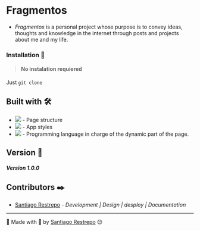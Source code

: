 # Fragmentos

* *Fragmentos* is a personal project whose purpose is to convey ideas, thoughts and knowledge in the internet through posts and projects about me and my life.

### Installation 🔧

> #### No instalation requiered
Just `git clone`

## Built with 🛠️

* <img src="https://shields.io/badge/html5-brown?logo=html5&logoColor=white&style=for-the-badge"> - Page structure
* <img src="https://shields.io/badge/css3-blue?logo=css3&style=for-the-badge"> - App styles
* <img src="https://shields.io/badge/javascript-black?logo=javascript&style=for-the-badge"> - Programming language in charge of the dynamic part of the page.

## Version 📌

##### Version 1.0.0

## Contributors ✒️

* [Santiago Restrepo](https://github.com/Santiago-Restrepo) - *Development | Design | desploy | Documentation*

---
📖 Made with 💜 by [Santiago Restrepo](https://github.com/santiago-restrepo) 😊
